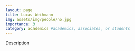 ```yaml
---
layout: page
title: Lucas Weihmann
img: assets/img/people/no.jpg
importance: 3
category: academics #academics, associates, or students
---
```


Description
